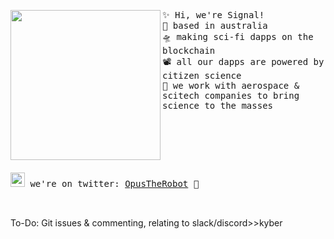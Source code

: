 <img align="left" width="240" src="https://avatars.githubusercontent.com/u/78838067?s=200&v=4"> <samp> ✨ Hi, we're Signal! <br>
  🌁 based in australia <br>
  🛸 making sci-fi dapps on the blockchain <br>
  📽 all our dapps are powered by citizen science <br>
  📖 we work with aerospace & scitech companies to bring science to the masses <br> 
   </samp>

<br><br><br><br><br>
<samp><img src="https://img.icons8.com/color/2x/twitter.png" width="23"> we're on twitter: [OpusTheRobot](https://www.twitter.com/OpusTheRobot) 💭
<br><br><br>
  
  To-Do: Git issues & commenting, relating to slack/discord>>kyber
  
  <!--
### The team
  
** Liam Arbuckle


[![trophy](https://github-profile-trophy.vercel.app/?username=Gizmotronn&theme=nord&title=MultiLanguage,Organizations,Followers,Commits,Repositories)](https://github.com/ryo-ma/github-profile-trophy)
  
[![spotify-github-profile](https://spotify-github-profile.vercel.app/api/view?uid=22thftxib35zraloo4ct2unwa&cover_image=true&theme=novatorem)](https://github.com/kittinan/spotify-github-profile) <br>




<!--

**Here are some ideas to get you started:**

🙋‍♀️ A short introduction - what is your organization all about?
🌈 Contribution guidelines - how can the community get involved?
👩‍💻 Useful resources - where can the community find your docs? Is there anything else the community should know?
🍿 Fun facts - what does your team eat for breakfast?
🧙 Remember, you can do mighty things with the power of [Markdown](https://guides.github.com/features/mastering-markdown/)
-->
